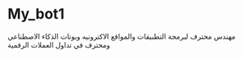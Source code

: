 # My_bot1
مهندس محترف لبرمجة التطبيقات والمواقع الاكترونيه وبوتات الذكاء الاصطناعي ومحترف في تداول العملات الرقمية 
